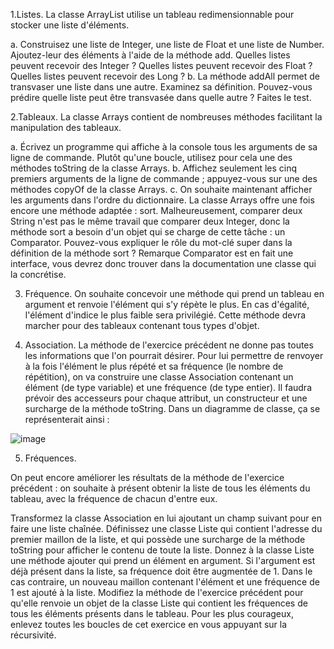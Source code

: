 1.Listes. 
La classe ArrayList<E> utilise un tableau redimensionnable pour stocker une liste d'éléments.

a. Construisez une liste de Integer, une liste de Float et une liste de Number. Ajoutez-leur des éléments à l'aide de la méthode add. Quelles listes peuvent recevoir des Integer ? Quelles listes peuvent recevoir des Float ? Quelles listes peuvent recevoir des Long ?
b. La méthode addAll permet de transvaser une liste dans une autre. Examinez sa définition. Pouvez-vous prédire quelle liste peut être transvasée dans quelle autre ? Faites le test.

2.Tableaux. 
La classe Arrays contient de nombreuses méthodes facilitant la manipulation des tableaux.

a. Écrivez un programme qui affiche à la console tous les arguments de sa ligne de commande. Plutôt qu'une boucle, utilisez pour cela une des méthodes toString de la classe Arrays.
b. Affichez seulement les cinq premiers arguments de la ligne de commande ; appuyez-vous sur une des méthodes copyOf de la classe Arrays.
c. On souhaite maintenant afficher les arguments dans l'ordre du dictionnaire. La classe Arrays offre une fois encore une méthode adaptée : sort. Malheureusement, comparer deux String n'est pas le même travail que comparer deux Integer, donc la méthode sort a besoin d'un objet qui se charge de cette tâche : un Comparator<T>. Pouvez-vous expliquer le rôle du mot-clé super dans la définition de la méthode sort ?
Remarque Comparator<T> est en fait une interface, vous devrez donc trouver dans la documentation une classe qui la concrétise.

3. Fréquence. 
On souhaite concevoir une méthode qui prend un tableau en argument et renvoie l'élément qui s'y répète le plus. En cas d'égalité, l'élément d'indice le plus faible sera privilégié. Cette méthode devra marcher pour des tableaux contenant tous types d'objet.

4. Association. La méthode de l'exercice précédent ne donne pas toutes les informations que l'on pourrait désirer. Pour lui permettre de renvoyer à la fois l'élément le plus répété et sa fréquence (le nombre de répétition), on va construire une classe Association contenant un élément (de type variable) et une fréquence (de type entier). Il faudra prévoir des accesseurs pour chaque attribut, un constructeur et une surcharge de la méthode toString. Dans un diagramme de classe, ça se représenterait ainsi :
 
![image](https://user-images.githubusercontent.com/69315804/151235703-60eecfcb-7605-4b6d-aee1-df48fa98489f.png)


5. Fréquences. 

On peut encore améliorer les résultats de la méthode de l'exercice précédent : on souhaite à présent obtenir la liste de tous les éléments du tableau, avec la fréquence de chacun d'entre eux.

Transformez la classe Association en lui ajoutant un champ suivant pour en faire une liste chaînée.
Définissez une classe Liste qui contient l'adresse du premier maillon de la liste, et qui possède une surcharge de la méthode toString pour afficher le contenu de toute la liste.
Donnez à la classe Liste une méthode ajouter qui prend un élément en argument. Si l'argument est déjà présent dans la liste, sa fréquence doit être augmentée de 1. Dans le cas contraire, un nouveau maillon contenant l'élément et une fréquence de 1 est ajouté à la liste.
Modifiez la méthode de l'exercice précédent pour qu'elle renvoie un objet de la classe Liste qui contient les fréquences de tous les éléments présents dans le tableau.
Pour les plus courageux, enlevez toutes les boucles de cet exercice en vous appuyant sur la récursivité.

